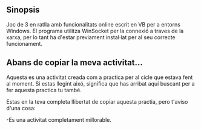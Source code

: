 ## Sinopsis

Joc de 3 en ratlla amb funcionalitats online escrit en VB per a entorns Windows. El programa utilitza WinSocket per la connexió a traves de la xarxa, per lo tant ha d'estar previament instal·lat per al seu correcte funcionament.

## Abans de copiar la meva activitat...

Aquesta es una activitat creada com a practica per al cicle que estava fent al moment. Si estas llegint aixó, significa que has arribat aquí buscant per a fer aquesta practica tu també. 

Estas en la teva completa llibertat de copiar aquesta practia, pero t'aviso d'una cosa:

-Es una activitat completament millorable.
